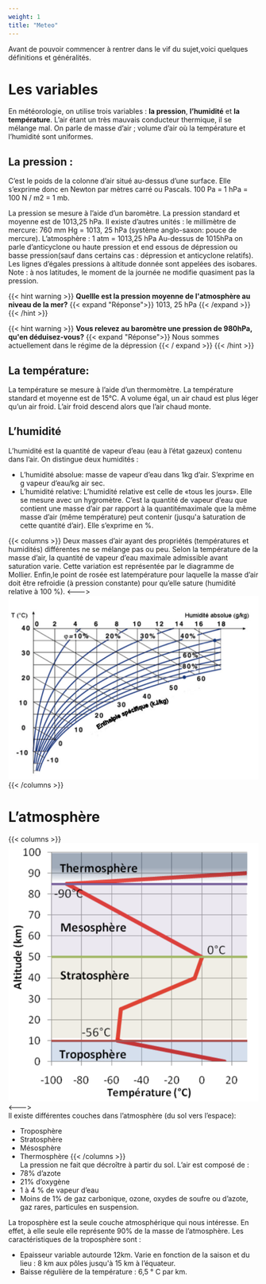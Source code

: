 ```yaml
---
weight: 1
title: "Meteo"
---
```


Avant de pouvoir commencer à rentrer dans le vif du sujet,voici quelques définitions et généralités.
 
 # Les variables
En météorologie, on utilise trois variables : **la pression**, **l’humidité** et **la température**. L’air étant un très mauvais conducteur thermique, il se mélange mal. On parle de masse d’air ; volume d’air où la température et l’humidité sont uniformes.

## La pression :
C’est le poids de la colonne d’air situé au-dessus d’une surface. Elle s’exprime donc en Newton par mètres carré ou Pascals. 
100 Pa = 1 hPa = 100 N / m2 = 1 mb.

La pression se mesure à ̀l’aide d’un baromètre. 
La pression standard et moyenne est de 1013,25 hPa. 
Il existe d’autres unités : le millimètre de mercure: 760 mm Hg = 1013, 25 hPa (système anglo-saxon: pouce de mercure). 
L’atmosphère : 1 atm = 1013,25 hPa Au-dessus de 1015hPa on parle d’anticyclone ou haute pression et end essous de dépression ou basse pression(sauf dans certains cas : dépression et anticyclone relatifs).
Les lignes d’égales pressions à altitude donnée sont appelées des isobares.
Note : à nos latitudes, le moment de la journée ne modifie quasiment pas la pression.

{{< hint warning >}}
**Quellle est la pression moyenne de l'atmosphère au niveau de la mer?** 
{{< expand "Réponse">}}
1013, 25 hPa 
{{< /expand >}}
{{< /hint >}}

{{< hint warning >}}
**Vous relevez au baromètre une pression de 980hPa, qu'en déduisez-vous?** 
{{< expand "Réponse">}}
Nous sommes actuellement dans le régime de la dépression
{{< / expand >}} 
{{< /hint >}}

## La température:
La température se mesure à l’aide d’un thermomètre. La température standard et moyenne est de 15°C. A volume égal, un air chaud est plus léger qu’un air froid. L’air froid descend alors que l’air chaud monte.

## L’humidité
L’humidité est la quantité de vapeur d’eau (eau à l’état gazeux) contenu dans l’air. On distingue deux humidités :


-  L’humidité absolue: masse de vapeur d’eau dans 1kg d’air. S’exprime en g vapeur d’eau/kg air sec.
- L’humidité relative:
L’humidité relative est celle de «tous les jours». Elle se mesure avec un hygromètre. C’est la quantité de vapeur d’eau que contient une masse d’air par rapport à la quantitémaximale que la même masse d’air (même température) peut contenir (jusqu'a ̀saturation de cette quantité d’air). Elle s’exprime en %.

{{< columns >}}
Deux masses d’air ayant des propriétés (températures et humidités) différentes ne se mélange pas ou peu. Selon la température de la masse d’air, la quantité de vapeur d’eau maximale admissible avant saturation varie. Cette variation est représentée par le diagramme de Mollier. Enfin,le point de rosée est latempérature pour laquelle la masse d’air doit être refroidie (à pression constante) pour qu’elle sature (humidité relative à 100 %).
<--->
![Diagramme de Mollier](images/mollier-diagrams.png)
{{< /columns >}}  
  
# L’atmosphère
{{< columns >}}
![Digramme atmosphère](images/atmosphere.png)
<--->  
Il existe différentes couches dans l’atmosphère (du sol vers l’espace): 
- Troposphère
- Stratosphère
- Mésosphère
- Thermosphère
{{< /columns >}}  
La pression ne fait que décroître à partir du sol. L’air est composé de : 
- 78% d’azote
- 21% d’oxygène
- 1 à 4 % de vapeur d’eau
- Moins de 1% de gaz carbonique, ozone, oxydes de soufre ou d’azote, gaz rares, particules en suspension.

La troposphère est la seule couche atmosphérique qui nous intéresse. En effet, à elle seule elle représente 90% de la masse de l’atmosphère.
Les caractéristiques de la troposphère sont :
- Epaisseur variable autourde 12km. Varie en fonction de la saison et du lieu : 8 km aux pôles jusqu'à 15 km à l’équateur.
- Baisse régulière de la température : 6,5 ° C par km.
  
